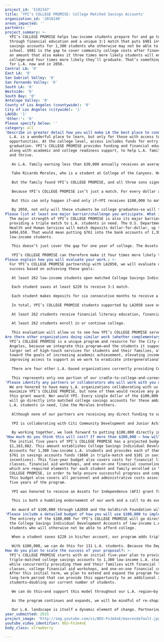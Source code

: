 ```yaml
---
project_id: '5102347'
title: 'YPI’s COLLEGE PROMISE: College Matched Savings Accounts'
organization_id: '2018140'
areas_impacted: ''
partners: ''
project_summary: >-
  YPI’s COLLEGE PROMISE helps low-income students prepare for and go to college
  through financial education and a unique 3:1 match that puts $981 into special
  savings accounts for 1,300 students who otherwise may not be able to afford
  school. $981 is the gap to cover community college costs after financial aid,
  an amount that also makes it three times more likely students will enroll in
  college—and four times more likely they’ll graduate. That’s something great
  for L.A. now and in 2050.
Central LA: '0'
East LA: '0'
San Gabriel Valley: '0'
San Fernando Valley: '0'
South LA: '0'
Westside: '0'
South Bay: '0'
Antelope Valley: '0'
County of Los Angeles (countywide): '0'
City of Los Angeles (citywide): '1'
LAUSD: '1'
'Other:': '0'
Please specify below: ''
category: all
'Describe in greater detail how you will make LA the best place to connect:': >-
  L.A. is a wonderful place to learn, but only for those with access to
  opportunities. At the college level, access includes funds for entry and
  graduation. YPI’s COLLEGE PROMISE provides funding and financial education,
  along with academic and college readiness support, to help L.A. families learn
  and thrive. 
   
   An L.A. family earning less than $30,000 annually receives an average of $5,819 in financial aid toward the $6,800 annual cost of an L.A. community college. That leaves $981 still needed to make it happen. YPI’s COLLEGE PROMISE steps in to provide this with special College Savings Individual Development Accounts paired with financial education, financial aid workshops, and one-on-one financial coaching. 
   
   Take Ricardo Morales, who is a student at College of the Canyons. He’s majoring in architecture. His brother Juan Daniel attends L.A. Mission College as a business major. Their youngest brother Jose is a senior in high school and hopes to attend college as well. Their family strongly believes in the importance of education, and the brothers are motivated to succeed, but their family has been concerned about the money it will take to help all three of them graduate. “I thought my children weren’t going to be able to go to college because we didn’t have the resources,” their mother says.
   
   But the family found YPI’s COLLEGE PROMISE, and all three sons signed up. With generous support from LA2050, all three can receive matching funds needed to help them achieve their college dreams. 
   
   Because YPI’s COLLEGE PROMISE isn’t just a match. For every dollar a student puts into their account, our program will TRIPLE the amount, up to $660. Factor in two bonuses provided by the program, and suddenly each student has the $981 they need to cover what is otherwise a daunting funding gap for many low-income students.
   
   But this can only happen if—and only if—YPI receives $100,000 to match U.S. Department of Health and Human Services funds already in hand, because current YPI funding does not cover the match requirements. The support of LA2050 is vital to ensure that at least 262 more low-income L.A. students will have access to learn, changing their lives, their families’ lives, and the landscape of our city. 
   
   By 2050, not only will these students be college graduates—so will their children. Leveling the playing field and creating opportunity: That’s how we make L.A. the best place to learn.
Please list at least one major barrier/challenge you anticipate. What is your strategy for overcoming these obstacles?: >-
  The major strength of YPI’s COLLEGE PROMISE is also its major barrier:
  providing a triple match to L.A. students in need. The U.S. Department of
  Health and Human Services will match deposits dollar-for-dollar, up to
  $494,650. That would mean putting $761 into the bank accounts of 1,300
  low-income students. 
   
   This doesn’t just cover the gap for one year of college. The Assets and Education Initiative of the Corporation for Enterprise Development reports that children with even $500 saved for college are three times more likely to enroll in college and four times more likely to graduate from college.
   
   YPI’s COLLEGE PROMISE can therefore make it four times more likely that 1,300 young low-income L.A. students graduate college, profoundly changing their lives and the lives of their families for years to come. But we must raise $494,650 in nonfederal, private funds to make this happen. And $100,000 from LA2050 is a big part of this.
Please explain how you will evaluate your work.: >-
  For YPI’s COLLEGE PROMISE partnership with LA2050, we will evaluate our
  success based on achieving these goals: 
   
   At least 262 low-income students open matched College Savings Individual Development Accounts to receive $26 sign-up bonus.
   
   Each student saves at least $220 to receive 3:1 match.
   
   Each student makes deposits for six consecutive months to receive a $75 bonus match.
   
   In total, YPI’s COLLEGE PROMISE students supported by LA2050 save over $250,000 to use for their college education (including students’ savings and matching funds).
   
   At least 262 students receive financial literacy education, financial coaching, and participate in a financial aid workshop to increase their financial capability.
   
   At least 262 students enroll in or continue college.
   
   This evaluation will allow us to see how YPI’s COLLEGE PROMISE serves students like the Morales brothers and how, working together, we can change lives and transform the L.A. landscape.
Are there other organizations doing similar work (whether complementary or competitive)? What is unique about your proposed approach?: >-
  YPI’s COLLEGE PROMISE is a unique program and resource for the City of Los
  Angeles, because we integrate this program—and the students it supports—into a
  larger set of high-touch services for students and their families, all geared
  toward the goals of increasing academic achievement, elevating income, and
  improving access to support as we work to eradicate intergenerational poverty.
   
   There are four other L.A.-based organizations currently providing College Savings Individual Development Accounts to students. All are valuable members of our community, but they are all more narrowly focused on economic development. None of them provide YPI’s holistic array of individualized, wrap-around services that further create change in the lives of the students benefiting from college matched savings accounts. YPI does this not only through the financial literacy classes, financial aid workshops, and one-on-one financial counseling that we require as part of YPI’s COLLEGE PROMISE, but also through college and career preparatory programs and counseling provided for our low-income families.
   
   This represents only one portion of our cradle-to-college-and-career continuum of programming that assists more than 100,000 people across 125 sites, including the students and families who will benefit from YPI’s COLLEGE PROMISE. We operate five schools (three public charter and two LAUSD), 78 afterschool programs, and we’ve opened 83 Public Computer Centers. Our services include an extensive range of programs that encourage lifespan learning and self-sufficiency, such as academic tutoring; GED, ESL, and professional development programs; college preparation; job readiness and employment assistance; school dropout prevention services; reconnection services for out-of-school youth; early childhood development services; parenting education; health education and referral services; legal services; and individualized case management. All of these services are free of charge, and together with YPI’s COLLEGE PROMISE, provide an immersive and wide-scope set of opportunities for students and their families to change their lives—and therefore to change the landscape our city now and in 2050.
'Please identify any partners or collaborators who will work with you on this project. How much of the $100,000 grant award will each partner receive?': >-
  We are honored to have many L.A. organizations collaborating with us to
  maximize YPI’s COLLEGE PROMISE, but none of them would receive any portion of
  this grant award. Nor would YPI. Every single dollar of the $100,000 grant
  will go directly into matched college savings accounts for these ambitious
  L.A. students in need, like the Morales brothers.
   
   Although none of our partners are receiving any direct funding to support this project, they are deeply committed to making this program—and our families—thrive. YPI is working with a large and diverse array of collaborators to help us identify and recruit the initial 1,300 low-income students who will open matched college savings account during the first five years of our program, including LAUSD; the City of L.A.’s Housing & Community Investment Department FamilySource Centers; the City of L.A.’s Economic & Workforce Development Department YouthSource Centers; the Local Initiatives Support Corporation-funded Financial Opportunity Center; the Mexican Consulate; the Mayor’s Office of Immigrant Affairs; El Nido Family Centers; Hollygrove; Hollywood Community Housing Corporation; Korean Churches for Community Development; Los Angeles City College; Los Angeles Mission College; MEND; the Salvadoran American Leadership and Education Fund; the Thai Community Development Center; and the UCLA Community Based Learning Program.
   
   YPI is collaborating with Citi Community Development and Junior Achievement Finance Park to provide financial workshops and one-on-one financial counseling for our enrolled students and their families. We are also collaborating with AmeriCorps to provide College & Career Ambassadors and one-on-one college and career support to these undeserved students, which includes individualized counseling and workshops to help understand financial aid opportunities and complete financial aid applications. For banking access for the participating students, we are partnering with Citibank Financial Services to provide each student with a College Savings Individual Development Account through its Citi Microfinance Platform. 
   
   By working together, we look forward to putting $100,000 directly into the savings accounts of these L.A. students in need so they can graduate college and change the lives of their families for decades to come—the year 2050 and beyond.
'How much do you think this will cost? If more than $100,000 – how will you cover the additional costs?': >-
  The initial five years of YPI’s COLLEGE PROMISE has a projected budget of
  $1,163,882. This amount establishes College Savings Individual Development
  Accounts for 1,300 low-income L.A. students and provides each of them with
  $761 in savings accounts funds ($660 in triple-match and $101 in savings
  incentives). This five-year budget also covers costs for financial literacy
  classes, financial aid workshops, and one-on-one financial counseling—all of
  which are required elements for each student and family enrolled in YPI’s
  COLLEGE PROMISE, in order to help ensure successful progress and completion.
  This budget also covers all personnel and administrative costs associated for
  five years of the program.
   
   YPI was honored to receive an Assets for Independence (AFI) grant from the U.S. Department of Health and Human Services, which will cover 50% of this five-year budget—so long as we can match it with private funds. YPI therefore now has a profound opportunity to affect post-secondary success for L.A. students in need, but we can only do so with the participation of private funders. 
   
   This is both a humbling endorsement of our work and a call to do even better, in our longstanding mission to provide high quality education and much needed wraparound services to at-risk youth and families. While YPI has been successful in securing public funding, including this valuable Department of Health and Human Services grant, government grants are highly restrictive and do not cover all program costs. Private support helps our government dollars work harder and smarter, and shifting YPI’s internal systems in this much-needed way can only be done with the help of donors who see the value of its long-term impact. United Way of Greater Los Angeles is already joining us in creating this impact, and we will continue to pursue this extraordinarily necessary private funding through foundation grants and individual donors. 
   
   An award of $100,000 through LA2050 and the Goldhirsh Foundation will profoundly impact this program and the landscape of learning in Los Angeles. YPI cannot meet the needs of our families for college financial assistance without your help.
'Please include a detailed budget of how you will use $100,000 to implement this project.': >-
  The entirety of the $100,000 for YPI’s COLLEGE PROMISE will go directly into
  the College Savings Individual Development Accounts of low-income L.A.
  students who will otherwise not be able to afford college.
   
   When a student saves $220 in his/her account, our program adds triple that amount—bringing the account to $880. Our program also provides an initial sign-up bonus of $26, as well as a $75 bonus at the six-month mark, if the student has saved $120 in those first six months. In total, our program provides up to $761 of matching funds for each account.
   
   With $100,000, we can do this for 131 L.A. students. Because the Department of Health and Human Services will match this, that $100,000 becomes $200,000—and doubles the number of students helped to 262. That’s the three Morales brothers, plus 259 more young people in L.A. who otherwise will not be able to attend and complete college. Together, YPI and LA2050 can do it.
How do you plan to scale the success of your proposal?: >-
  YPI’s COLLEGE PROMISE starts with an initial five-year plan to provide
  triple-matched college savings accounts to 1,300 low-income L.A. students,
  while concurrently providing them and their families with financial literacy
  classes, college financial aid workshops, and one-on-one financial coaching.
  After this initial term, we plan to extend and expand the program for another
  long-term period that can provide this opportunity to an additional 2,600
  students—doubling our current number of students. 
   
   We can do this—and support this model throughout our L.A. region—by continuing to view the program in the scope of high-touch, individualized, and place-based support for youth and their families, providing them with a holistic range of services that create empowerment and change for all aspects of their learning and their lives. We will continue collaborating with community organizations, government programs, and private funders to ensure future success for these L.A. students.
   
   As the program continues and expands, we will be mindful of re-shaping it to meet family, neighborhood, and community needs. Financial education curriculum and design of matched savings accounts will be replicated through staff training and strong relationships with financial institutions. But other components—such as participant outreach and retention (regular savings deposits)—will be customized based on language, cultural, and other considerations specific to the many communities, populations, and traditions that are part of our L.A. landscape.
   
   Our L.A. landscape is itself a dynamic element of change. Partnering with LA2050, we’re optimistic that by the year 2050 the beneficiaries of these matched college savings accounts will be sending their own children to college—part of a tradition of learning in Los Angeles where everyone who wishes for, envisions, and strives for college enrollment and completion can achieve it.
year_submitted: 2015
project_image: 'http://img.youtube.com/vi/8EU-FnJm4xE/maxresdefault.jpg'
youtube_video_identifier: 8EU-FnJm4xE
body_class: strawberry

---
```


